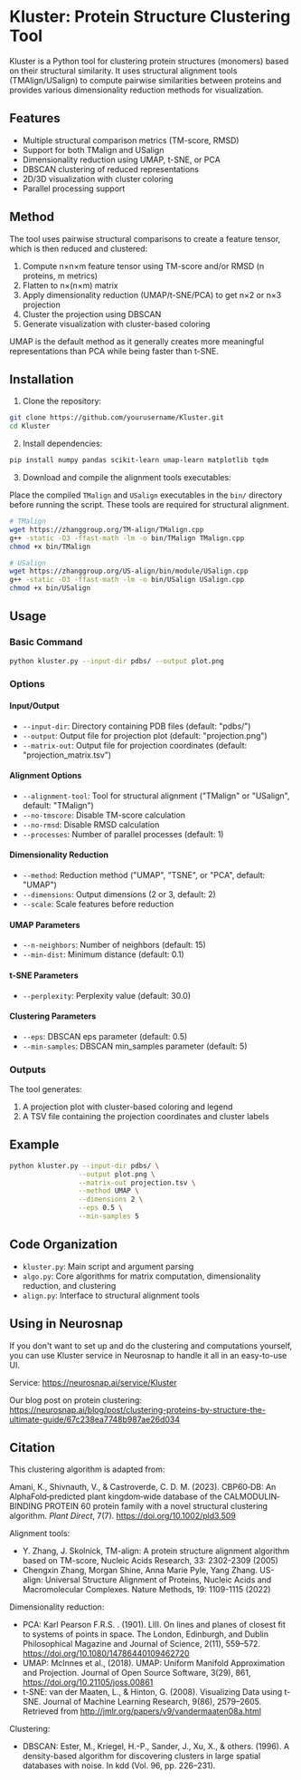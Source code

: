 # Kluster: Protein Structure Clustering Tool

Kluster is a Python tool for clustering protein structures (monomers) based on their structural similarity. It uses structural alignment tools (TMAlign/USalign) to compute pairwise similarities between proteins and provides various dimensionality reduction methods for visualization.

## Features

- Multiple structural comparison metrics (TM-score, RMSD)
- Support for both TMalign and USalign
- Dimensionality reduction using UMAP, t-SNE, or PCA
- DBSCAN clustering of reduced representations
- 2D/3D visualization with cluster coloring
- Parallel processing support

## Method

The tool uses pairwise structural comparisons to create a feature tensor, which is then reduced and clustered:

1. Compute n×n×m feature tensor using TM-score and/or RMSD (n proteins, m metrics)
2. Flatten to n×(n×m) matrix
3. Apply dimensionality reduction (UMAP/t-SNE/PCA) to get n×2 or n×3 projection
4. Cluster the projection using DBSCAN
5. Generate visualization with cluster-based coloring

UMAP is the default method as it generally creates more meaningful representations than PCA while being faster than t-SNE.

## Installation

1. Clone the repository:
```bash
git clone https://github.com/yourusername/Kluster.git
cd Kluster
```

2. Install dependencies:
```bash
pip install numpy pandas scikit-learn umap-learn matplotlib tqdm
```

3. Download and compile the alignment tools executables:

Place the compiled `TMalign` and `USalign` executables in the `bin/` directory before running the script. These tools are required for structural alignment.

```bash
# TMalign
wget https://zhanggroup.org/TM-align/TMalign.cpp
g++ -static -O3 -ffast-math -lm -o bin/TMalign TMalign.cpp
chmod +x bin/TMalign

# USalign
wget https://zhanggroup.org/US-align/bin/module/USalign.cpp
g++ -static -O3 -ffast-math -lm -o bin/USalign USalign.cpp
chmod +x bin/USalign
```

## Usage

### Basic Command

```bash
python kluster.py --input-dir pdbs/ --output plot.png
```

### Options

#### Input/Output
- `--input-dir`: Directory containing PDB files (default: "pdbs/")
- `--output`: Output file for projection plot (default: "projection.png")
- `--matrix-out`: Output file for projection coordinates (default: "projection_matrix.tsv")

#### Alignment Options
- `--alignment-tool`: Tool for structural alignment ("TMalign" or "USalign", default: "TMalign")
- `--no-tmscore`: Disable TM-score calculation
- `--no-rmsd`: Disable RMSD calculation
- `--processes`: Number of parallel processes (default: 1)

#### Dimensionality Reduction
- `--method`: Reduction method ("UMAP", "TSNE", or "PCA", default: "UMAP")
- `--dimensions`: Output dimensions (2 or 3, default: 2)
- `--scale`: Scale features before reduction

#### UMAP Parameters
- `--n-neighbors`: Number of neighbors (default: 15)
- `--min-dist`: Minimum distance (default: 0.1)

#### t-SNE Parameters
- `--perplexity`: Perplexity value (default: 30.0)

#### Clustering Parameters
- `--eps`: DBSCAN eps parameter (default: 0.5)
- `--min-samples`: DBSCAN min_samples parameter (default: 5)

### Outputs

The tool generates:
1. A projection plot with cluster-based coloring and legend
2. A TSV file containing the projection coordinates and cluster labels

## Example

```bash
python kluster.py --input-dir pdbs/ \
                 --output plot.png \
                 --matrix-out projection.tsv \
                 --method UMAP \
                 --dimensions 2 \
                 --eps 0.5 \
                 --min-samples 5
```

## Code Organization

- `kluster.py`: Main script and argument parsing
- `algo.py`: Core algorithms for matrix computation, dimensionality reduction, and clustering
- `align.py`: Interface to structural alignment tools

## Using in Neurosnap

If you don't want to set up and do the clustering and computations yourself, you can use Kluster service in Neurosnap to handle it all in an easy-to-use UI.

Service: <https://neurosnap.ai/service/Kluster>

Our blog post on protein clustering: <https://neurosnap.ai/blog/post/clustering-proteins-by-structure-the-ultimate-guide/67c238ea7748b987ae26d034>

## Citation

This clustering algorithm is adapted from:

Amani, K., Shivnauth, V., & Castroverde, C. D. M. (2023). CBP60‐DB: An AlphaFold‐predicted plant kingdom‐wide database of the CALMODULIN‐BINDING PROTEIN 60 protein family with a novel structural clustering algorithm. *Plant Direct*, 7(7). https://doi.org/10.1002/pld3.509

Alignment tools:

- Y. Zhang, J. Skolnick, TM-align: A protein structure alignment algorithm based on TM-score, Nucleic Acids Research, 33: 2302-2309 (2005) 
- Chengxin Zhang, Morgan Shine, Anna Marie Pyle, Yang Zhang. US-align: Universal Structure Alignment of Proteins, Nucleic Acids and Macromolecular Complexes. Nature Methods, 19: 1109-1115 (2022)

Dimensionality reduction:

- PCA: Karl  Pearson  F.R.S. . (1901). LIII. On lines and planes of closest fit to systems of points in space. The London, Edinburgh, and Dublin Philosophical Magazine and Journal of Science, 2(11), 559–572. https://doi.org/10.1080/14786440109462720
- UMAP: McInnes et al., (2018). UMAP: Uniform Manifold Approximation and Projection. Journal of Open Source Software, 3(29), 861, https://doi.org/10.21105/joss.00861
- t-SNE: van der Maaten, L., & Hinton, G. (2008). Visualizing Data using t-SNE. Journal of Machine Learning Research, 9(86), 2579–2605. Retrieved from http://jmlr.org/papers/v9/vandermaaten08a.html

Clustering:
- DBSCAN: Ester, M., Kriegel, H.-P., Sander, J., Xu, X., & others. (1996). A density-based algorithm for discovering clusters in large spatial databases with noise. In kdd (Vol. 96, pp. 226–231).
